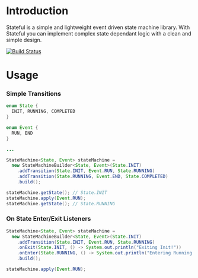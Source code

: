 # Introduction

Stateful is a simple and lightweight event driven state machine library. With 
Stateful you can implement complex state dependant logic with a clean and simple design. 

[![Build Status](https://travis-ci.org/zevada/Stateful.svg?branch=master)](https://travis-ci.org/zevada/Stateful)

# Usage

### Simple Transitions

```java
enum State {
  INIT, RUNNING, COMPLETED
}

enum Event {
  RUN, END
}

...

StateMachine<State, Event> stateMachine =
  new StateMachineBuilder<State, Event>(State.INIT)
    .addTransition(State.INIT, Event.RUN, State.RUNNING)
    .addTransition(State.RUNNING, Event.END, State.COMPLETED)
    .build();

stateMachine.getState(); // State.INIT
stateMachine.apply(Event.RUN);
stateMachine.getState(); // State.RUNNING
```

### On State Enter/Exit Listeners

```java
StateMachine<State, Event> stateMachine =
  new StateMachineBuilder<State, Event>(State.INIT)
    .addTransition(State.INIT, Event.RUN, State.RUNNING)
    .onExit(State.INIT, () -> System.out.println("Exiting Init!"))
    .onEnter(State.RUNNING, () -> System.out.println("Entering Running!"))
    .build();

stateMachine.apply(Event.RUN);
```
